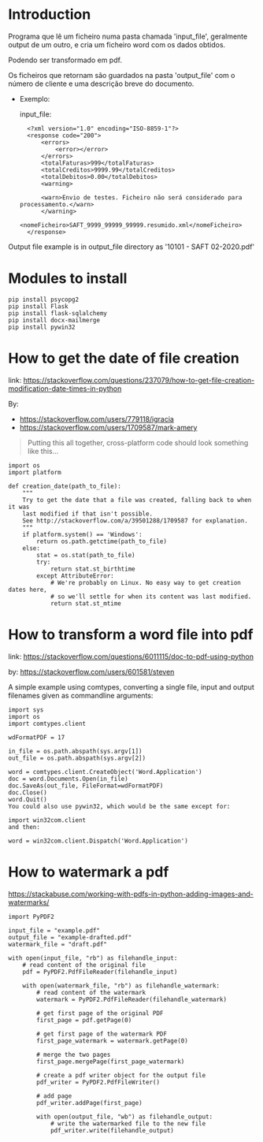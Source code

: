 # Introduction

Programa que lê um ficheiro numa pasta chamada 'input_file', geralmente output de um outro, e cria um ficheiro word com os dados obtidos. 

Podendo ser transformado em pdf.

Os ficheiros que retornam são guardados na pasta 'output_file' com o número de cliente e uma descrição breve do documento.

* Exemplo:
    
    input_file:
  
        <?xml version="1.0" encoding="ISO-8859-1"?>
        <response code="200">
            <errors>
                <error></error>
            </errors>
            <totalFaturas>999</totalFaturas>
            <totalCreditos>9999.99</totalCreditos>
            <totalDebitos>0.00</totalDebitos>
            <warning>
                
            <warn>Envio de testes. Ficheiro não será considerado para processamento.</warn>
            </warning>
            <nomeFicheiro>SAFT_9999_99999_99999.resumido.xml</nomeFicheiro>
        </response>

Output file example is in output_file directory as '10101 - SAFT 02-2020.pdf'


# Modules to install

    pip install psycopg2
    pip install Flask
    pip install flask-sqlalchemy
    pip install docx-mailmerge
    pip install pywin32

# How to get the date of file creation

link: https://stackoverflow.com/questions/237079/how-to-get-file-creation-modification-date-times-in-python

By: 
* https://stackoverflow.com/users/779118/igracia
* https://stackoverflow.com/users/1709587/mark-amery

> Putting this all together, cross-platform code should look something like this...

    import os
    import platform
    
    def creation_date(path_to_file):
        """
        Try to get the date that a file was created, falling back to when it was
        last modified if that isn't possible.
        See http://stackoverflow.com/a/39501288/1709587 for explanation.
        """
        if platform.system() == 'Windows':
            return os.path.getctime(path_to_file)
        else:
            stat = os.stat(path_to_file)
            try:
                return stat.st_birthtime
            except AttributeError:
                # We're probably on Linux. No easy way to get creation dates here,
                # so we'll settle for when its content was last modified.
                return stat.st_mtime

# How to transform a word file into pdf

link: https://stackoverflow.com/questions/6011115/doc-to-pdf-using-python

by: https://stackoverflow.com/users/601581/steven

A simple example using comtypes, converting a single file, input and output filenames given as commandline arguments:

    import sys
    import os
    import comtypes.client
    
    wdFormatPDF = 17
    
    in_file = os.path.abspath(sys.argv[1])
    out_file = os.path.abspath(sys.argv[2])
    
    word = comtypes.client.CreateObject('Word.Application')
    doc = word.Documents.Open(in_file)
    doc.SaveAs(out_file, FileFormat=wdFormatPDF)
    doc.Close()
    word.Quit()
    You could also use pywin32, which would be the same except for:
    
    import win32com.client
    and then:
    
    word = win32com.client.Dispatch('Word.Application')


# How to watermark a pdf

https://stackabuse.com/working-with-pdfs-in-python-adding-images-and-watermarks/
    
    import PyPDF2
    
    input_file = "example.pdf"
    output_file = "example-drafted.pdf"
    watermark_file = "draft.pdf"
  
    with open(input_file, "rb") as filehandle_input:
        # read content of the original file
        pdf = PyPDF2.PdfFileReader(filehandle_input)
        
        with open(watermark_file, "rb") as filehandle_watermark:
            # read content of the watermark
            watermark = PyPDF2.PdfFileReader(filehandle_watermark)
            
            # get first page of the original PDF
            first_page = pdf.getPage(0)
            
            # get first page of the watermark PDF
            first_page_watermark = watermark.getPage(0)
            
            # merge the two pages
            first_page.mergePage(first_page_watermark)
            
            # create a pdf writer object for the output file
            pdf_writer = PyPDF2.PdfFileWriter()
            
            # add page
            pdf_writer.addPage(first_page)
            
            with open(output_file, "wb") as filehandle_output:
                # write the watermarked file to the new file
                pdf_writer.write(filehandle_output)